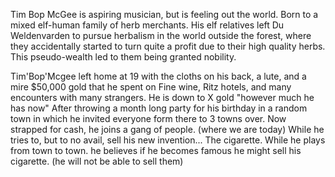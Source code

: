 Tim Bop McGee is aspiring musician, but is feeling out the world. Born to a mixed elf-human family of herb merchants. His elf relatives left Du Weldenvarden to pursue herbalism in the world outside the forest, where they accidentally started to turn quite a profit due to their high quality herbs. This pseudo-wealth led to them being granted nobility.

Tim'Bop'Mcgee left home at 19 with the cloths on his back, a lute, and a mire $50,000 gold that he spent on Fine wine, Ritz hotels, and many encounters with many strangers. He is down to X gold "however much he has now" After throwing a month long party for his birthday in a random town in which he invited everyone form there to 3 towns over. Now strapped for cash, he joins a gang of people. (where we are today) While he tries to, but to no avail, sell his new invention... The cigarette. While he plays from town to town. he believes if he becomes famous he might sell his cigarette. (he will not be able to sell them)
